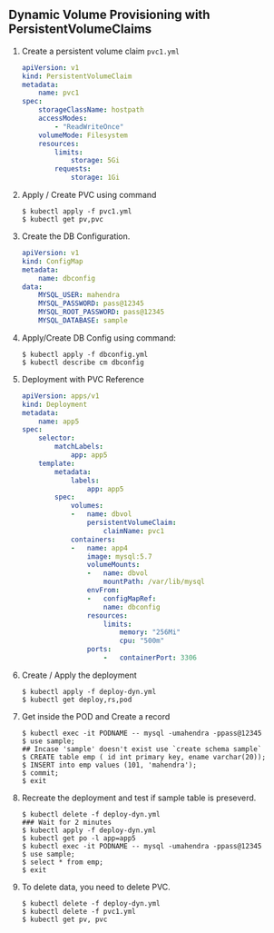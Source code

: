 ## Dynamic Volume Provisioning with PersistentVolumeClaims

1.  Create a persistent volume claim `pvc1.yml`

    ```yml
    apiVersion: v1
    kind: PersistentVolumeClaim
    metadata:
        name: pvc1
    spec:
        storageClassName: hostpath
        accessModes:
            - "ReadWriteOnce"
        volumeMode: Filesystem
        resources:
            limits:
                storage: 5Gi
            requests:
                storage: 1Gi
    ```

2.  Apply / Create PVC using command

    ```
    $ kubectl apply -f pvc1.yml
    $ kubectl get pv,pvc
    ```

3.  Create the DB Configuration.

    ```yml
    apiVersion: v1
    kind: ConfigMap
    metadata:
        name: dbconfig
    data:
        MYSQL_USER: mahendra
        MYSQL_PASSWORD: pass@12345
        MYSQL_ROOT_PASSWORD: pass@12345
        MYSQL_DATABASE: sample
    ```

4.  Apply/Create DB Config using command:

    ```
    $ kubectl apply -f dbconfig.yml
    $ kubectl describe cm dbconfig
    ```

5.  Deployment with PVC Reference

    ```yml
    apiVersion: apps/v1
    kind: Deployment
    metadata:
        name: app5
    spec:
        selector:
            matchLabels:
                app: app5
        template:
            metadata:
                labels:
                    app: app5
            spec:
                volumes:
                -   name: dbvol
                    persistentVolumeClaim:
                        claimName: pvc1
                containers:
                -   name: app4
                    image: mysql:5.7
                    volumeMounts:
                    -   name: dbvol
                        mountPath: /var/lib/mysql
                    envFrom:
                    -   configMapRef:
                        name: dbconfig
                    resources:
                        limits:
                            memory: "256Mi"
                            cpu: "500m"
                    ports:
                        -   containerPort: 3306
    ```

6.  Create / Apply the deployment

    ```
    $ kubectl apply -f deploy-dyn.yml
    $ kubectl get deploy,rs,pod
    ```

7.  Get inside the POD and Create a record

    ```
    $ kubectl exec -it PODNAME -- mysql -umahendra -ppass@12345
    $ use sample;
    ## Incase 'sample' doesn't exist use `create schema sample`
    $ CREATE table emp ( id int primary key, ename varchar(20));
    $ INSERT into emp values (101, 'mahendra');
    $ commit;
    $ exit
    ```

8.  Recreate the deployment and test if sample table is preseverd.

    ```
    $ kubectl delete -f deploy-dyn.yml
    ### Wait for 2 minutes
    $ kubectl apply -f deploy-dyn.yml
    $ kubectl get po -l app=app5
    $ kubectl exec -it PODNAME -- mysql -umahendra -ppass@12345
    $ use sample;
    $ select * from emp;
    $ exit
    ```

9.  To delete data, you need to delete PVC.

    ```
    $ kubectl delete -f deploy-dyn.yml
    $ kubectl delete -f pvc1.yml
    $ kubectl get pv, pvc
    ```